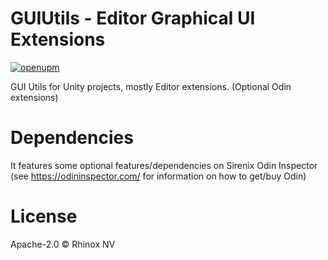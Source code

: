 # GUIUtils - Editor Graphical UI Extensions

[![openupm](https://img.shields.io/npm/v/com.rhinox.open.guiutils?label=openupm&registry_uri=https://package.openupm.com)](https://openupm.com/packages/com.rhinox.open.guiutils/)

GUI Utils for Unity projects, mostly Editor extensions. (Optional Odin extensions)

# Dependencies

It features some optional features/dependencies on Sirenix Odin Inspector
(see https://odininspector.com/ for information on how to get/buy Odin)


# License

Apache-2.0 © Rhinox NV

